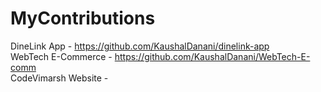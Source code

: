 # MyContributions
DineLink App - https://github.com/KaushalDanani/dinelink-app<br>
WebTech E-Commerce - https://github.com/KaushalDanani/WebTech-E-comm<br>
CodeVimarsh Website - 
